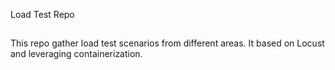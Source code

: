 Load Test Repo
##

This repo gather load test scenarios from different areas.
It based on Locust and leveraging containerization.
